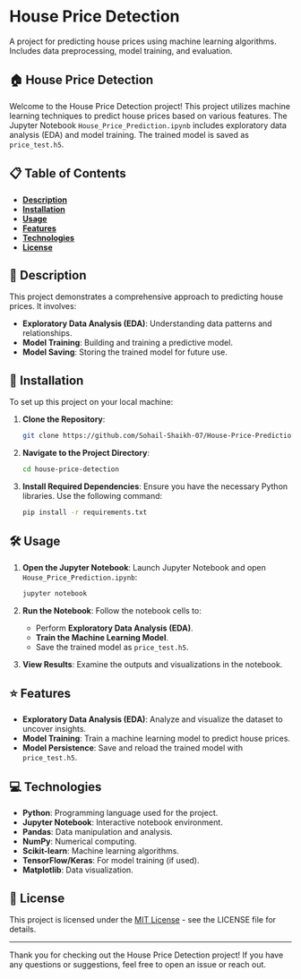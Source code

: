 # House Price Detection

A project for predicting house prices using machine learning algorithms. Includes data preprocessing, model training, and evaluation.

## 🏠 House Price Detection

Welcome to the House Price Detection project! This project utilizes machine learning techniques to predict house prices based on various features. The Jupyter Notebook `House_Price_Prediction.ipynb` includes exploratory data analysis (EDA) and model training. The trained model is saved as `price_test.h5`.

## 📋 Table of Contents

- **[Description](#description)**
- **[Installation](#installation)**
- **[Usage](#usage)**
- **[Features](#features)**
- **[Technologies](#technologies)**
- **[License](#license)**

## 📝 Description

This project demonstrates a comprehensive approach to predicting house prices. It involves:

- **Exploratory Data Analysis (EDA)**: Understanding data patterns and relationships.
- **Model Training**: Building and training a predictive model.
- **Model Saving**: Storing the trained model for future use.

## 🚀 Installation

To set up this project on your local machine:

1. **Clone the Repository**:

    ```bash
    git clone https://github.com/Sohail-Shaikh-07/House-Price-Prediction.git
    ```

2. **Navigate to the Project Directory**:

    ```bash
    cd house-price-detection
    ```

3. **Install Required Dependencies**:
    Ensure you have the necessary Python libraries. Use the following command:

    ```bash
    pip install -r requirements.txt
    ```

## 🛠️ Usage

1. **Open the Jupyter Notebook**:
    Launch Jupyter Notebook and open `House_Price_Prediction.ipynb`:

    ```bash
    jupyter notebook
    ```

2. **Run the Notebook**:
    Follow the notebook cells to:
    - Perform **Exploratory Data Analysis (EDA)**.
    - **Train the Machine Learning Model**.
    - Save the trained model as `price_test.h5`.

3. **View Results**:
    Examine the outputs and visualizations in the notebook.

## ⭐ Features

- **Exploratory Data Analysis (EDA)**: Analyze and visualize the dataset to uncover insights.
- **Model Training**: Train a machine learning model to predict house prices.
- **Model Persistence**: Save and reload the trained model with `price_test.h5`.

## 💻 Technologies

- **Python**: Programming language used for the project.
- **Jupyter Notebook**: Interactive notebook environment.
- **Pandas**: Data manipulation and analysis.
- **NumPy**: Numerical computing.
- **Scikit-learn**: Machine learning algorithms.
- **TensorFlow/Keras**: For model training (if used).
- **Matplotlib**: Data visualization.

## 📄 License

This project is licensed under the [MIT License](https://github.com/Sohail-Shaikh-07/House-Price-Prediction/blob/main/LICENSE) - see the LICENSE file for details.

---

Thank you for checking out the House Price Detection project! If you have any questions or suggestions, feel free to open an issue or reach out.
